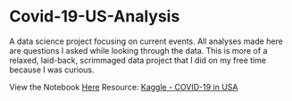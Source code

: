 # Covid-19-US-Analysis
A data science project focusing on current events. All analyses made here are questions I asked while looking through the data. This is more of a relaxed, laid-back, scrimmaged data project that I did on my free time because I was curious.

View the Notebook [Here](https://nbviewer.jupyter.org/github/gianmillare/Covid-19-US-Analysis/blob/main/COVID-19%20Analysis.ipynb)
Resource: [Kaggle - COVID-19 in USA](https://www.kaggle.com/sudalairajkumar/covid19-in-usa)
